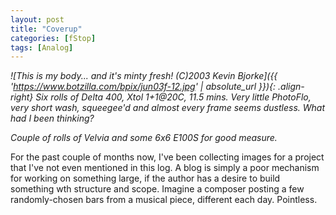 ```yaml
---
layout: post
title: "Coverup"
categories: [fStop]
tags: [Analog]
---
```

<i>

![This is my body... and it's minty fresh! (C)2003 Kevin Bjorke]({{ 'https://www.botzilla.com/bpix/jun03f-12.jpg' | absolute_url }}){: .align-right}
Six rolls of Delta 400, Xtol 1+1@20C, 11.5 mins. Very little PhotoFlo, very short wash, squeegee'd and almost every frame seems dustless. What had I been thinking?</i>

<i>Couple of rolls of Velvia and some 6x6 E100S for good measure.</i>

For the past couple of months now, I've been collecting images for a project that I've not even mentioned in this log. A blog is simply a poor mechanism for working on something large, if the author has a desire to build something wth structure and scope. Imagine a composer posting a few randomly-chosen bars from a musical piece, different each day. Pointless.
